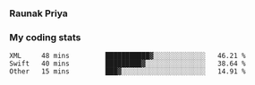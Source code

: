 ### Raunak Priya

### My coding stats

<!--START_SECTION:waka-->
```text
XML     48 mins         ███████████▓░░░░░░░░░░░░░   46.21 % 
Swift   40 mins         █████████▓░░░░░░░░░░░░░░░   38.64 % 
Other   15 mins         ███▓░░░░░░░░░░░░░░░░░░░░░   14.91 % 
```
<!--END_SECTION:waka-->
